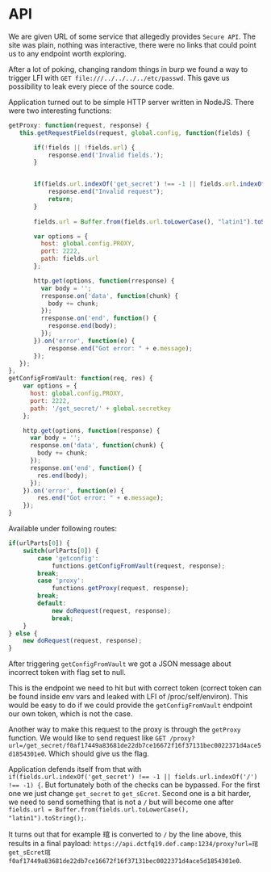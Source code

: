 # API
We are given URL of some service that allegedly provides `Secure API`.
The site was plain, nothing was interactive, there were no links that could point us to any endpoint worth exploring.

After a lot of poking, changing random things in burp we found a way to trigger LFI with `GET file:///../../../../etc/passwd`. This gave us possibility to leak every piece of the source code.

Application turned out to be simple HTTP server written in NodeJS. There were two interesting functions:

```js
getProxy: function(request, response) {
   this.getRequestFields(request, global.config, function(fields) {

       if(!fields || !fields.url) {
           response.end('Invalid fields.');
       }


       if(fields.url.indexOf('get_secret') !== -1 || fields.url.indexOf('/') !== -1) {
           response.end("Invalid request");
           return;
       }
       
       fields.url = Buffer.from(fields.url.toLowerCase(), "latin1").toString();

       var options = {
         host: global.config.PROXY,
         port: 2222,
         path: fields.url
       };

       http.get(options, function(rresponse) {
         var body = '';
         rresponse.on('data', function(chunk) {
           body += chunk;
         });
         rresponse.on('end', function() {
           response.end(body);
         });
       }).on('error', function(e) {
           response.end("Got error: " + e.message);
       }); 
   });
},
getConfigFromVault: function(req, res) {
    var options = {
      host: global.config.PROXY,
      port: 2222,
      path: '/get_secret/' + global.secretkey
    };

    http.get(options, function(response) {
      var body = '';
      response.on('data', function(chunk) {
        body += chunk;
      });
      response.on('end', function() {
        res.end(body);
      });
    }).on('error', function(e) {
        res.end("Got error: " + e.message);
    }); 
}
```


Available under following routes:

```js
if(urlParts[0]) {
    switch(urlParts[0]) {
        case 'getconfig':
            functions.getConfigFromVault(request, response);
        break;
        case 'proxy':
            functions.getProxy(request, response);
        break;
        default:
            new doRequest(request, response);
            break;
    }
} else {
    new doRequest(request, response);
}

```

After triggering `getConfigFromVault` we got a JSON message about incorrect token with flag set to null.

This is the endpoint we need to hit but with correct token (correct token can be found inside env vars and leaked with LFI of /proc/self/environ). This would be easy to do if we could provide the `getConfigFromVault` endpoint our own token, which is not the case.

Another way to make this request to the proxy is through the `getProxy` function. We would like to send request like `GET /proxy?url=/get_secret/f0af17449a83681de22db7ce16672f16f37131bec0022371d4ace5d1854301e0`. Which should give us the flag.

Application defends itself from that with `if(fields.url.indexOf('get_secret') !== -1 || fields.url.indexOf('/') !== -1) {`.
But fortunately both of the checks can be bypassed. For the first one we just change `get_secret` to `get_sEcret`. Second one is a bit harder, we need to send something that is not a `/` but will become one after `fields.url = Buffer.from(fields.url.toLowerCase(), "latin1").toString();`.

It turns out that for example 琯 is converted to `/` by the line above, this results in a final payload: `https://api.dctfq19.def.camp:1234/proxy?url=琯get_sEcret琯f0af17449a83681de22db7ce16672f16f37131bec0022371d4ace5d1854301e0`.
